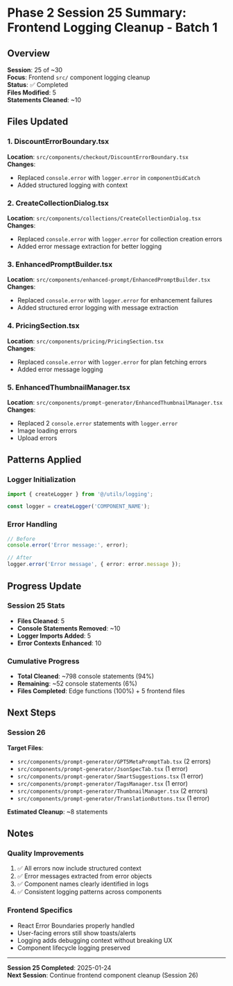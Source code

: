 # Phase 2 Session 25 Summary: Frontend Logging Cleanup - Batch 1

## Overview
**Session**: 25 of ~30  
**Focus**: Frontend `src/` component logging cleanup  
**Status**: ✅ Completed  
**Files Modified**: 5  
**Statements Cleaned**: ~10  

## Files Updated

### 1. DiscountErrorBoundary.tsx
**Location**: `src/components/checkout/DiscountErrorBoundary.tsx`  
**Changes**:
- Replaced `console.error` with `logger.error` in `componentDidCatch`
- Added structured logging with context

### 2. CreateCollectionDialog.tsx
**Location**: `src/components/collections/CreateCollectionDialog.tsx`  
**Changes**:
- Replaced `console.error` with `logger.error` for collection creation errors
- Added error message extraction for better logging

### 3. EnhancedPromptBuilder.tsx
**Location**: `src/components/enhanced-prompt/EnhancedPromptBuilder.tsx`  
**Changes**:
- Replaced `console.error` with `logger.error` for enhancement failures
- Added structured error logging with message extraction

### 4. PricingSection.tsx
**Location**: `src/components/pricing/PricingSection.tsx`  
**Changes**:
- Replaced `console.error` with `logger.error` for plan fetching errors
- Added error message logging

### 5. EnhancedThumbnailManager.tsx
**Location**: `src/components/prompt-generator/EnhancedThumbnailManager.tsx`  
**Changes**:
- Replaced 2 `console.error` statements with `logger.error`
- Image loading errors
- Upload errors

## Patterns Applied

### Logger Initialization
```typescript
import { createLogger } from '@/utils/logging';

const logger = createLogger('COMPONENT_NAME');
```

### Error Handling
```typescript
// Before
console.error('Error message:', error);

// After
logger.error('Error message', { error: error.message });
```

## Progress Update

### Session 25 Stats
- **Files Cleaned**: 5
- **Console Statements Removed**: ~10
- **Logger Imports Added**: 5
- **Error Contexts Enhanced**: 10

### Cumulative Progress
- **Total Cleaned**: ~798 console statements (94%)
- **Remaining**: ~52 console statements (6%)
- **Files Completed**: Edge functions (100%) + 5 frontend files

## Next Steps

### Session 26
**Target Files**:
- `src/components/prompt-generator/GPT5MetaPromptTab.tsx` (2 errors)
- `src/components/prompt-generator/JsonSpecTab.tsx` (1 error)
- `src/components/prompt-generator/SmartSuggestions.tsx` (1 error)
- `src/components/prompt-generator/TagsManager.tsx` (1 error)
- `src/components/prompt-generator/ThumbnailManager.tsx` (2 errors)
- `src/components/prompt-generator/TranslationButtons.tsx` (1 error)

**Estimated Cleanup**: ~8 statements

## Notes

### Quality Improvements
1. ✅ All errors now include structured context
2. ✅ Error messages extracted from error objects
3. ✅ Component names clearly identified in logs
4. ✅ Consistent logging patterns across components

### Frontend Specifics
- React Error Boundaries properly handled
- User-facing errors still show toasts/alerts
- Logging adds debugging context without breaking UX
- Component lifecycle logging preserved

---

**Session 25 Completed**: 2025-01-24  
**Next Session**: Continue frontend component cleanup (Session 26)

